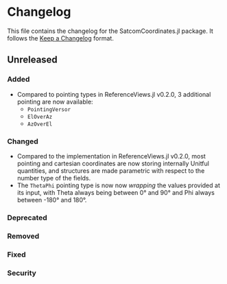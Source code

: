 # Changelog

This file contains the changelog for the SatcomCoordinates.jl package. It follows the [Keep a Changelog](https://keepachangelog.com/en/1.1.0/) format.

## Unreleased

### Added
- Compared to pointing types in ReferenceViews.jl v0.2.0, 3 additional pointing are now available:
  - `PointingVersor`
  - `ElOverAz`
  - `AzOverEl`
### Changed
- Compared to the implementation in ReferenceViews.jl v0.2.0, most pointing and cartesian coordinates are now storing internally Unitful quantities, and structures are made parametric with respect to the number type of the fields.
- The `ThetaPhi` pointing type is now now _wrapping_ the values provided at its input, with Theta always being between 0° and 90° and Phi always between -180° and 180°.

### Deprecated
### Removed

### Fixed
### Security

